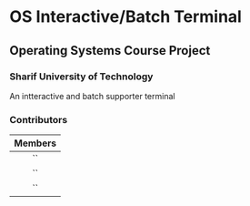# OS Interactive/Batch Terminal
## Operating Systems Course Project

### Sharif University of Technology
An intteractive and batch supporter terminal


### Contributors
| Members |
| :---:   |
| `` |
| ``  |
| ``  |
